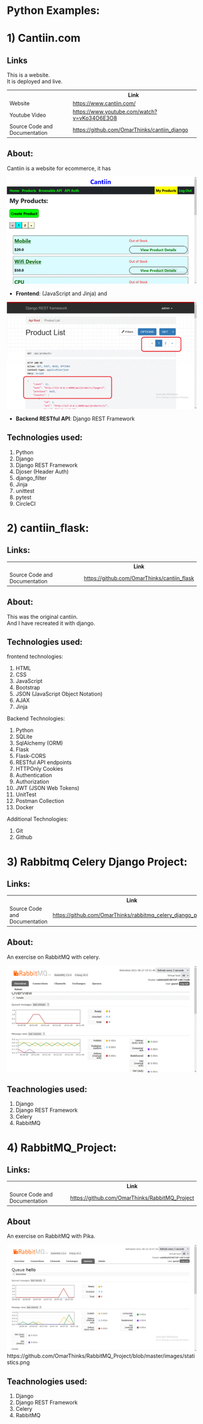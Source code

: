 # Python Examples:

# 1) Cantiin.com





## Links

This is a website.  
It is deployed and live.


<table>
    <tr>
        <th></th>
        <th>Link</th>        
    </tr>
    <tr>
        <td>Website</td>
        <td><a 
        href="https://www.cantiin.com/">https://www.cantiin.com/</a></td>        
    </tr>
    <tr>
        <td>Youtube Video</td>
        <td><a href="https://www.youtube.com/watch?v=vKo34O6E3O8">
        https://www.youtube.com/watch?v=vKo34O6E3O8</a></td>        
    </tr>
    <tr>
        <td>Source Code and Documentation</td>
        <td><a href="https://github.com/OmarThinks/cantiin_django">
        https://github.com/OmarThinks/cantiin_django</a></td>     
    </tr>    
</table>





## About:

Cantiin is a website for ecommerce, it has  

<img src="https://raw.githubusercontent.com/OmarThinks/cantiin_django/master/images/frontend.gif?raw=true"/>
<br>

- **Frontend**: (JavaScript and Jinja) and

<img src="https://raw.githubusercontent.com/OmarThinks/cantiin_django/master/images/pagination.gif?raw=true"/>
<br>

- **Backend RESTful API**: Django REST Framework




## Technologies used:


1. Python
2. Django
3. Django REST Framework
4. Djoser (Header Auth)
5. django_filter
6. Jinja
7. unittest
8. pytest
9. CircleCI















# 2) cantiin_flask:





## Links:


<table>
    <tr>
        <th></th>
        <th>Link</th>        
    </tr>
    <tr>
        <td>Source Code and Documentation</td>
        <td><a href="https://github.com/OmarThinks/cantiin_flask">
        https://github.com/OmarThinks/cantiin_flask</a></td>     
    </tr>    
</table>








## About:

This was the original cantiin.  
And I have recreated it with django.


## Technologies used:



frontend technologies:

1. HTML
2. CSS
3. JavaScript
4. Bootstrap
5. JSON (JavaScript Object Notation)
6. AJAX
7. Jinja

Backend Technologies:

1. Python
2. SQLite
3. SqlAlchemy (ORM)
4. Flask
5. Flask-CORS
6. RESTful API endpoints
7. HTTPOnly Cookies
8. Authentication
9. Authorization
10. JWT (JSON Web Tokens)
11. UnitTest
12. Postman Collection
13. Docker

Additional Technologies:

1. Git
2. Github








# 3) Rabbitmq Celery Django Project:

## Links:

<table>
    <tr>
        <th></th>
        <th>Link</th>        
    </tr>
    <tr>
        <td>Source Code and Documentation</td>
        <td>
        <a href="https://github.com/OmarThinks/rabbitmq_celery_django_project">
        https://github.com/OmarThinks/rabbitmq_celery_django_project
        </a></td>     
    </tr>    
</table>



## About:
An exercise on RabbitMQ with celery.



<img src="https://raw.githubusercontent.com/OmarThinks/rabbitmq_celery_django_project/master/images/rabbitmq.gif?raw=true"/>
<br>


## Teachnologies used: 

1. Django
2. Django REST Framework
3. Celery
4. RabbitMQ







# 4) RabbitMQ_Project: 



## Links:

<table>
    <tr>
        <th></th>
        <th>Link</th>        
    </tr>
    <tr>
        <td>Source Code and Documentation</td>
        <td>
        <a href="https://github.com/OmarThinks/RabbitMQ_Project">
        https://github.com/OmarThinks/RabbitMQ_Project
        </a></td>     
    </tr>    
</table>

## About


An exercise on RabbitMQ with Pika.



<img src="https://raw.githubusercontent.com/OmarThinks/RabbitMQ_Project/master/images/statistics.png?raw=true"/>
<br>
https://github.com/OmarThinks/RabbitMQ_Project/blob/master/images/statistics.png

## Teachnologies used: 

1. Django
2. Django REST Framework
3. Celery
4. RabbitMQ






